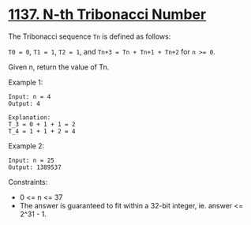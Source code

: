 # [1137. N-th Tribonacci Number](https://leetcode.com/problems/n-th-tribonacci-number/description/)

The Tribonacci sequence `Tn` is defined as follows: 

`T0 = 0`, `T1 = 1`, `T2 = 1`, and `Tn+3 = Tn + Tn+1 + Tn+2` for `n >= 0`.

Given n, return the value of Tn.

 

Example 1:

    Input: n = 4
    Output: 4

    Explanation:
    T_3 = 0 + 1 + 1 = 2
    T_4 = 1 + 1 + 2 = 4

Example 2:

    Input: n = 25
    Output: 1389537
 

Constraints:

* 0 <= n <= 37
* The answer is guaranteed to fit within a 32-bit integer, ie. answer <= 2^31 - 1.